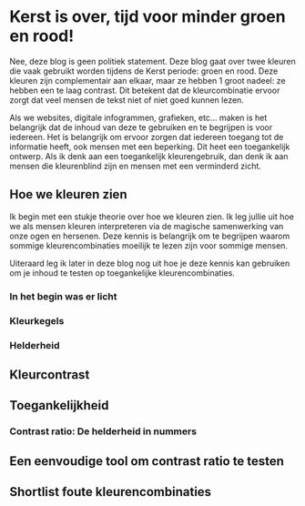 # Kerst is over, tijd voor minder groen en rood!

Nee, deze blog is geen politiek statement. Deze blog gaat over twee kleuren die vaak gebruikt worden tijdens de Kerst periode: groen en rood. Deze kleuren zijn complementair aan elkaar, maar ze hebben 1 groot nadeel: ze hebben een te laag contrast. Dit betekent dat de kleurcombinatie ervoor zorgt dat veel mensen de tekst niet of niet goed kunnen lezen. 

Als we websites, digitale infogrammen, grafieken, etc... maken is het belangrijk dat de inhoud van deze te gebruiken en te begrijpen is voor iedereen. Het is belangrijk om ervoor zorgen dat iedereen toegang tot de informatie heeft, ook mensen met een beperking. Dit heet een toegankelijk ontwerp. Als ik denk aan een toegankelijk kleurengebruik, dan denk ik aan mensen die kleurenblind zijn en mensen met een verminderd zicht.


## Hoe we kleuren zien

Ik begin met een stukje theorie over hoe we kleuren zien. Ik leg jullie uit hoe we als mensen kleuren interpreteren via de magische samenwerking van onze ogen en hersenen. Deze kennis is belangrijk om te begrijpen waarom sommige kleurencombinaties moeilijk te lezen zijn voor sommige mensen.

Uiteraard leg ik later in deze blog nog uit hoe je deze kennis kan gebruiken om je inhoud te testen op toegankelijke kleurencombinaties.

### In het begin was er licht

### Kleurkegels

### Helderheid

## Kleurcontrast

## Toegankelijkheid

### Contrast ratio: De helderheid in nummers

## Een eenvoudige tool om contrast ratio te testen

## Shortlist foute kleurencombinaties








